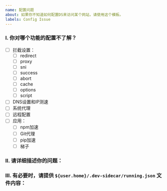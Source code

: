 ```yaml
---
name: 配置问题
about: 如果你不知道如何配置DS来访问某个网站，请使用这个模板。
labels: Config Issue
---
```


### Ⅰ. 你对哪个功能的配置不了解？
<!-- 请选择一个或多个选项，将前面的 `[ ]` 修改为 `[x]` 即可。 -->

- [ ] 拦截设置：
  - [ ] redirect
  - [ ] proxy
  - [ ] sni
  - [ ] success
  - [ ] abort
  - [ ] cache
  - [ ] options
  - [ ] script
- [ ] DNS设置和IP测速
- [ ] 系统代理
- [ ] 远程配置
- [ ] 应用：
  - [ ] npm加速
  - [ ] Git代理
  - [ ] pip加速
  - [ ] 梯子

### Ⅱ. 请详细描述你的问题：

### Ⅲ. 有必要时，请提供 `${user.home}/.dev-sidecar/running.json` 文件内容：
<!-- 请将 'running.json' 文件的内容粘贴在这里，方便我们排查问题是否由配置错误导致。 -->
```json
```

